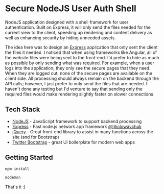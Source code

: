 # Secure NodeJS User Auth Shell
NodeJS application designed with a shell framework for user authentication. Built on Express, it will only send the files needed for the current view to the client, speeding up rendering and content delivery as well as enhancing security by hiding unneeded assets.

The idea here was to design an [Express] application that only sent the client the files it needed. I noticed that when using frameworks like Angular, all of the website files were being sent to the front-end. I'd prefer to hide as much as possible by only sending what was required. For example, when a user logs into the application, they only see the secure pages that they need. When they are logged out, none of the secure pages are available on the client side. All processing should always remain on the backend through the API calls; however, I just prefer to only send the files that are needed. I haven't done any testing but I'd venture to say that sending only the required files would make rendering slightly faster on slower connections. 

## Tech Stack
  * [NodeJS] - JavaScript framework to support backend processing
  * [Express] - Fast node.js network app framework [@tjholowaychuk]
  * [jQuery] - Great front-end library to assist in many functions across the site (and for Bootstrap)
  * [Twitter Bootstrap] - great UI boilerplate for modern web apps
  
## Getting Started
```bash
npm install
```

```bash
nodemon
```

That's it :)
 
[//]: #
   [NodeJS]: <http://nodejs.org>
   [Twitter Bootstrap]: <http://twitter.github.com/bootstrap/>
   [jQuery]: <http://jquery.com>
   [@tjholowaychuk]: <http://twitter.com/tjholowaychuk>
   [Express]: <http://expressjs.com>
